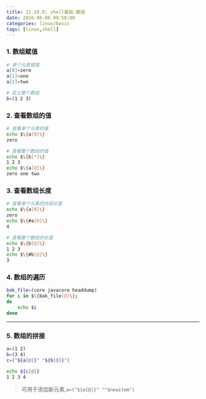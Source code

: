 ```yaml
---
title: 11.10.0: shell基础-数组
date: 2016-06-06 09:58:00
categories: linux/basic
tags: [linux,shell]
---
```


### 1. 数组赋值
``` bash
# 单个元素赋值
a[0]=zero
a[1]=one
a[2]=two

# 定义整个数组
b=(1 2 3)
```

### 2. 查看数组的值
``` bash
# 查看单个元素的值
echo $\{a[0]\}
zero

# 查看整个数组的值
echo $\{b[*]\}
1 2 3
echo $\{a[@]\}
zero one two
```

### 3. 查看数组长度
``` bash
# 查看单个元素的内容长度
echo $\{a[0]\}
zero
echo $\{#a[0]\}
4

# 查看整个数组的长度
echo $\{b[@]\}
1 2 3
echo $\{#b[@]\}
3
```

### 4. 数组的遍历
``` bash
bak_file=(core javacore headdump)
for i in $\{bak_file[@]\};
do
    echo $i
done
```

---

### 5. 数组的拼接
``` bash
a=(1 2)
b=(3 4)
c=("${a[@]}" "${b[@]}")

echo ${c[@]}
1 2 3 4
```
> 可用于添加新元素,`a=("${a[@]}" ""$newitem")`

